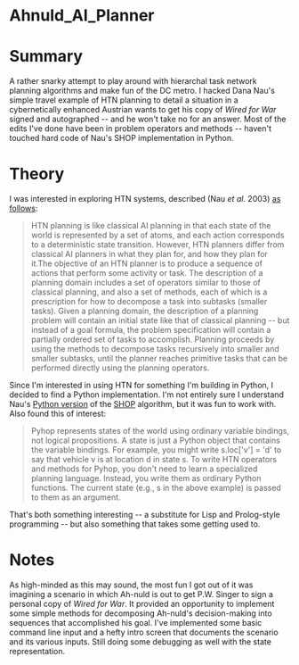 Ahnuld_AI_Planner
==============================

# Summary 

A rather snarky attempt to play around with hierarchal task network planning algorithms and make fun of the DC metro. I hacked Dana Nau's simple travel example of HTN planning to detail a situation in a cybernetically enhanced Austrian wants to get his copy of *Wired for War* signed and autographed -- and he won't take no for an answer. Most of the edits I've done have been in problem operators and methods -- haven't touched hard code of Nau's SHOP implementation in Python. 

# Theory 

I was interested in exploring HTN systems, described (Nau *et al.* 2003) [as follows](https://www.jair.org/media/1141/live-1141-2152-jair.pdf):

>HTN planning is like classical AI planning in that each state of the world is represented by a set of atoms, and each action corresponds to a deterministic state transition. However, HTN planners differ from classical AI planners in what they plan for, and how they plan for it.The objective of an HTN planner is to produce a sequence of actions that perform some activity or task. The description of a planning domain includes a set of operators similar to those of classical planning, and also a set of methods, each of which is a prescription for how to decompose a task into subtasks (smaller tasks). Given a planning domain, the description of a planning problem will contain an initial state like that of classical planning -- but instead of a goal formula, the problem specification will contain a partially ordered set of tasks to accomplish. Planning proceeds by using the methods to decompose tasks recursively into smaller and smaller subtasks, until the planner reaches primitive tasks that can be performed directly using the planning operators.

Since I'm interested in using HTN for something I'm building in Python, I decided to find a Python implementation. I'm not entirely sure I understand Nau's [Python version](https://bitbucket.org/dananau/pyhop) of the [SHOP](http://www.cs.umd.edu/~nau/papers/nau2013game.pdf) algorithm, but it was fun to work with. Also found this of interest: 

>Pyhop represents states of the world using ordinary variable bindings, not logical propositions. A state is just a Python object that contains the variable bindings. For example, you might write s.loc['v'] = 'd' to say that vehicle v is at location d in state s. To write HTN operators and methods for Pyhop, you don't need to learn a specialized planning language. Instead, you write them as ordinary Python functions. The current state (e.g., s in the above example) is passed to them as an argument. 

That's both something interesting -- a substitute for Lisp and Prolog-style programming -- but also something that takes some getting used to. 

# Notes

As high-minded as this may sound, the most fun I got out of it was imagining a scenario in which Ah-nuld is out to get P.W. Singer to sign a personal copy of *Wired for War*. It provided an opportunity to implement some simple methods for decomposing Ah-nuld's decision-making into sequences that accomplished his goal. I've implemented some basic command line input and a hefty intro screen that documents the scenario and its various inputs. Still doing some debugging as well with the state representation. 






